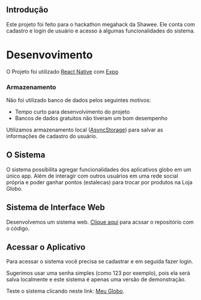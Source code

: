 

## Introdução

Este projeto foi feito para o hackathon megahack da Shawee. Ele conta com cadastro e login de usuário e acesso à algumas funcionalidades do sistema.

# Desenvovimento 

O Projeto foi utilizado [React Native](https://reactnative.dev/) com [Expo](https://expo.io/) 

### Armazenamento

Não foi utilizado banco de dados pelos seguintes motivos:
* Tempo curto para desenvolvimento do projeto
* Bancos de dados gratuitos não tiveram um bom desempenho

Utilizamos armazenamento local ([AsyncStorage](https://reactnative.dev/docs/asyncstorage.html)) para salvar as informações de cadastro do usuário.

## O Sistema

O sistema possibilita agregar funcionalidades dos aplicativos globo em um único app. Além de interagir com outros usuários em uma rede social própria e poder ganhar pontos (estalecas) para trocar por produtos na Loja Globo.

## Sistema de Interface Web

Desenvolvemos um sistema web. [Clique aqui](https://github.com/RenanTKN/globo-app) para acssar o repositório com o código.

## Acessar o Aplicativo

Para acessar o sistema você precisa se cadastrar e em seguida fazer login.

Sugerimos usar uma senha simples (como 123 por exemplo), pois ela será salva localmente e este sistema é apenas uma versão de demonstração.

Teste o sistema clicando neste link: [Meu Globo](https://expo.io/@gabrielmelodev/frontend).
